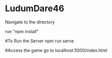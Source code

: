 # LudumDare46

Navigate to the directory

run "npm install"

#To Run the Server
npm run serve

#Access the game
go to localhost:5000/index.html